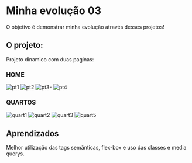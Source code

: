 # Minha evolução 03
O objetivo é demonstrar minha evolução através desses projetos!

## O projeto:
Projeto dinamico com duas paginas:

### HOME

![pt1](https://user-images.githubusercontent.com/82615437/204053297-4c15d8c2-580f-4c7d-8499-625d23303df6.jpg)
![pt2](https://user-images.githubusercontent.com/82615437/204053299-3d6cdb47-204b-4b08-9e01-740271ef8661.jpg)
![pt3-](https://user-images.githubusercontent.com/82615437/204053302-f8eb9e21-79d8-4b01-86f0-de96d45ff08e.jpg)
![pt4](https://user-images.githubusercontent.com/82615437/204053303-db98eae6-bffd-488f-b750-7a321ef2e1bd.jpg)

### QUARTOS

![quart1](https://user-images.githubusercontent.com/82615437/204053304-94cc1d06-704d-4f62-a779-141aa54452cd.jpg)
![quart2](https://user-images.githubusercontent.com/82615437/204053305-85814445-caa4-4e9a-8bbf-16029881d387.jpg)
![quart3](https://user-images.githubusercontent.com/82615437/204053307-18aeb0e1-c981-4f24-99e2-17aa3d472b7b.jpg)
![quart5](https://user-images.githubusercontent.com/82615437/204053308-7fef3fcf-8656-4654-9292-5e328cc4f9d7.jpg)

## Aprendizados

Melhor utilização das tags semânticas, flex-box e uso das classes e media querys.